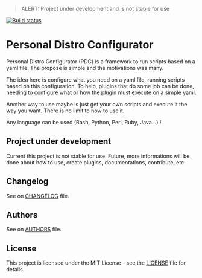 > ALERT: Project under development and is not stable for use

[![Build status][travis-image]][travis-url]

[travis-image]: https://travis-ci.org/personal-distro-configurator/personal-distro-configurator.svg?branch=master
[travis-url]: https://travis-ci.org/personal-distro-configurator/personal-distro-configurator

# Personal Distro Configurator

Personal Distro Configurator (PDC) is a framework to run scripts based on a yaml file. The propose is simple and the motivations was many.

The idea here is configure what you need on a yaml file, running scripts based on this configuration. To help, plugins that do some job can be done, needing to configure what or how the plugin must execute on a simple yaml.

Another way to use maybe is just get your own scripts and execute it the way you want. There is no limit to how to use it.

Any language can be used (Bash, Python, Perl, Ruby, Java...) !

## Project under development

Current this project is not stable for use. Future, more informations will be done about how to use, create plugins, documentations, contribute, etc.

## Changelog

See on [CHANGELOG](docs/CHANGELOG.md) file.

## Authors

See on [AUTHORS](docs/AUTHORS) file.

## License

This project is licensed under the MIT License - see the [LICENSE](LICENSE) file for details.
